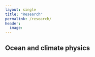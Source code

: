 ```yaml
---
layout: single
title: "Research"
permalink: /research/
header:
  image: 
---
```



## Ocean and climate physics






